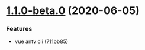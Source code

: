 # [1.1.0-beta.0](https://github.com/FearlessMa/vue-antv-cli/compare/711bb8504478590e689d1ced009f871388b174c4...v1.1.0-beta.0) (2020-06-05)


### Features

* vue antv cli ([711bb85](https://github.com/FearlessMa/vue-antv-cli/commit/711bb8504478590e689d1ced009f871388b174c4))



